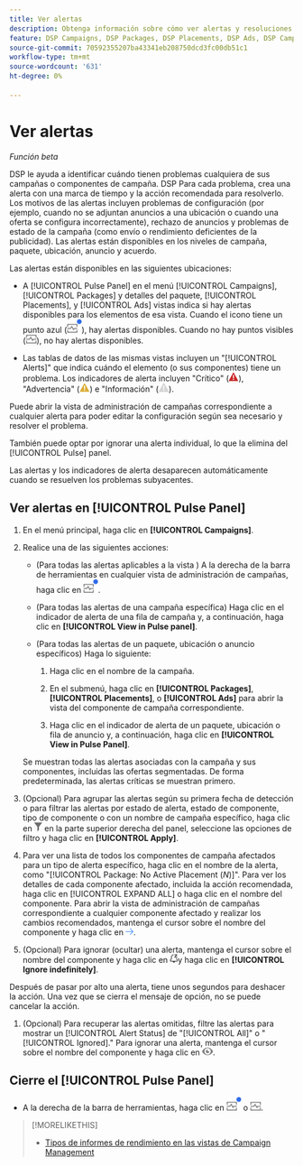 ```yaml
---
title: Ver alertas
description: Obtenga información sobre cómo ver alertas y resoluciones recomendadas para sus campañas y componentes de campaña.
feature: DSP Campaigns, DSP Packages, DSP Placements, DSP Ads, DSP Campaign Data Views
source-git-commit: 70592355207ba43341eb208750dcd3fc00db51c1
workflow-type: tm+mt
source-wordcount: '631'
ht-degree: 0%

---
```


# Ver alertas

*Función beta*

DSP le ayuda a identificar cuándo tienen problemas cualquiera de sus campañas o componentes de campaña. DSP Para cada problema, crea una alerta con una marca de tiempo y la acción recomendada para resolverlo. Los motivos de las alertas incluyen problemas de configuración (por ejemplo, cuando no se adjuntan anuncios a una ubicación o cuando una oferta se configura incorrectamente), rechazo de anuncios y problemas de estado de la campaña (como envío o rendimiento deficientes de la publicidad). Las alertas están disponibles en los niveles de campaña, paquete, ubicación, anuncio y acuerdo.

Las alertas están disponibles en las siguientes ubicaciones:

* A [!UICONTROL Pulse Panel] en el menú [!UICONTROL Campaigns], [!UICONTROL Packages] y detalles del paquete, [!UICONTROL Placements], y [!UICONTROL Ads] vistas indica si hay alertas disponibles para los elementos de esa vista. Cuando el icono tiene un punto azul (![Icono del Panel de pulsos cuando las alertas están disponibles](/help/dsp/assets/alerts-panel.png "Icono del Panel de pulsos cuando las alertas están disponibles")), hay alertas disponibles. Cuando no hay puntos visibles (![Icono del Panel de pulsos cuando no hay alertas disponibles](/help/dsp/assets/alerts-panel-empty.png "Icono del Panel de pulsos cuando no hay alertas disponibles")), no hay alertas disponibles.

* Las tablas de datos de las mismas vistas incluyen un &quot;[!UICONTROL Alerts]&quot; que indica cuándo el elemento (o sus componentes) tiene un problema. Los indicadores de alerta incluyen &quot;Crítico&quot; (![Crítico](/help/dsp/assets/indicator-critical.png "Crítico")), &quot;Advertencia&quot; (![Advertencia](/help/dsp/assets/indicator-warning.png "Advertencia")) e &quot;Información&quot; (![Información](/help/dsp/assets/indicator-information.png "Información")).

Puede abrir la vista de administración de campañas correspondiente a cualquier alerta para poder editar la configuración según sea necesario y resolver el problema.

También puede optar por ignorar una alerta individual, lo que la elimina del [!UICONTROL Pulse] panel.

Las alertas y los indicadores de alerta desaparecen automáticamente cuando se resuelven los problemas subyacentes.

## Ver alertas en [!UICONTROL Pulse Panel]

1. En el menú principal, haga clic en **[!UICONTROL Campaigns]**.

1. Realice una de las siguientes acciones:

   * (Para todas las alertas aplicables a la vista ) A la derecha de la barra de herramientas en cualquier vista de administración de campañas, haga clic en ![Icono del Panel de pulsos cuando las alertas están disponibles](/help/dsp/assets/alerts-panel.png "Icono del Panel de pulsos cuando las alertas están disponibles").

   * (Para todas las alertas de una campaña específica) Haga clic en el indicador de alerta de una fila de campaña y, a continuación, haga clic en **[!UICONTROL View in Pulse panel]**.

   * (Para todas las alertas de un paquete, ubicación o anuncio específicos) Haga lo siguiente:

      1. Haga clic en el nombre de la campaña.

      1. En el submenú, haga clic en **[!UICONTROL Packages]**, **[!UICONTROL Placements]**, o **[!UICONTROL Ads]** para abrir la vista del componente de campaña correspondiente.

      1. Haga clic en el indicador de alerta de un paquete, ubicación o fila de anuncio y, a continuación, haga clic en **[!UICONTROL View in Pulse Panel]**.

   Se muestran todas las alertas asociadas con la campaña y sus componentes, incluidas las ofertas segmentadas. De forma predeterminada, las alertas críticas se muestran primero.

1. (Opcional) Para agrupar las alertas según su primera fecha de detección o para filtrar las alertas por estado de alerta, estado de componente, tipo de componente o con un nombre de campaña específico, haga clic en ![Botón Filtro](/help/dsp/assets/filter.png) en la parte superior derecha del panel, seleccione las opciones de filtro y haga clic en **[!UICONTROL Apply]**.

1. Para ver una lista de todos los componentes de campaña afectados para un tipo de alerta específico, haga clic en el nombre de la alerta, como &quot;[!UICONTROL Package: No Active Placement (*N*)]&quot;. Para ver los detalles de cada componente afectado, incluida la acción recomendada, haga clic en [!UICONTROL EXPAND ALL] o haga clic en el nombre del componente. Para abrir la vista de administración de campañas correspondiente a cualquier componente afectado y realizar los cambios recomendados, mantenga el cursor sobre el nombre del componente y haga clic en ![Ir a la vista](/help/dsp/assets/go-to-view.png "Ir a la vista").

1. (Opcional) Para ignorar (ocultar) una alerta, mantenga el cursor sobre el nombre del componente y haga clic en ![Ignorar](/help/dsp/assets/alert-ignore.png "Ignorar")y haga clic en **[!UICONTROL Ignore indefinitely]**.  <!-- **[!UICONTROL Ignore alert for three days]**, **[!UICONTROL Ignore alert until next check]**, or **[!UICONTROL Ignore indefinitely] -->

Después de pasar por alto una alerta, tiene unos segundos para deshacer la acción. Una vez que se cierra el mensaje de opción, no se puede cancelar la acción.

1. (Opcional) Para recuperar las alertas omitidas, filtre las alertas para mostrar un [!UICONTROL Alert Status] de &quot;[!UICONTROL All]&quot; o &quot;[!UICONTROL Ignored].&quot; Para ignorar una alerta, mantenga el cursor sobre el nombre del componente y haga clic en ![Anular la omisión](/help/dsp/assets/alert-un-ignore.png "Anular la omisión").

## Cierre el [!UICONTROL Pulse Panel]

* A la derecha de la barra de herramientas, haga clic en ![Icono del Panel de pulsos cuando las alertas están disponibles](/help/dsp/assets/alerts-panel.png "Icono del Panel de pulsos cuando las alertas están disponibles") o ![Icono del Panel de pulsos cuando no hay alertas disponibles](/help/dsp/assets/alerts-panel-empty.png "Icono del Panel de pulsos cuando no hay alertas disponibles").

>[!MORELIKETHIS]
>
>* [Tipos de informes de rendimiento en las vistas de Campaign Management](campaign-reports-about.md)
